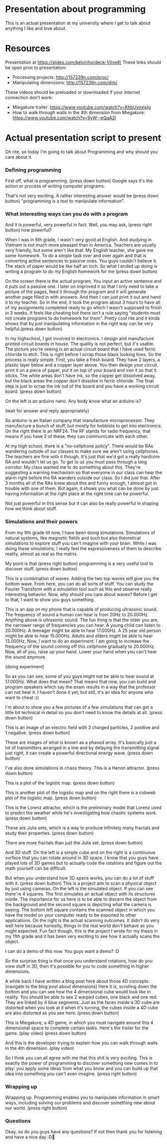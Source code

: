 # Presentation about programming

This is an actual presentation at my university where I get to talk about anything I like and love about.

# Resources

Presentation at https://slides.com/kelvinho/deck-1/live#/
These links should be open prior to presentation:

- Processing projects: http://157239n.com/proc/
- Manipulating dimensions: http://157239n.com/dim/

These videos should be preloaded or downloaded if your internet connection don't work:

- Miegakure trailer: https://www.youtube.com/watch?v=KhbUvoxjxIg
- How to walk through walls in the 4th dimension from Miegakure: https://www.youtube.com/watch?v=9yW--eQaA2I

# Actual presentation script to present

Oh rite, so today I'm going to talk about Programming and why should you care about it.

### Defining programming

First off, what is programming. (press down button) Google says it's the action or process of writing computer programs.

That's not very exciting. A rather interesting answer would be (press down button) "programming is a tool to manipulate information".

### What interesting ways can you do with a program

And it is powerful, very powerful in fact. Well, you may ask, (press right button) how powerful?

When I was in 6th grade, I wasn't very good at English. And studying in Vietnam is not much more pleasant than in America. Teachers are usually very friendly, but some aren't like that. My English teacher, she gave me some homework. To do a simple task over and over again and that is converting active sentences to passive ones. You guys couldn't believe it. The stack of paper would be like half an inch. So what I ended up doing is writing a program to do my English homework for me (press down button)

On the screen there is the actual program. You input an active sentence and it puts out a passive one. I later on improved it so that I only need to take a picture of the pages, feed it through the program and it will generate another page filled in with answers. And then I can just print it out and hand it to my teacher. So in the end, it took the program about 3 hours to have all of my assignments completed ready to go which I wasn't supposed to finish in 3 weeks. It feels like cheating but there isn't a rule saying "students must not create programs to do homework for them". Pretty cool rite and it kinda shows that by just manipulating information in the right way can be very helpful.(press down button)

In my highschool, I got involved in electronics. I design and manufacture printed circuit boards in house. The quality is not perfect, but it's usable. The picture you're seeing is an actual circuit board that I have used ferric chloride to etch. This is right before I scrap those black looking lines. So the process is really simple. First, you take a fresh board. They have 2 layers, a plastic layer below and a copper layer above. You then design your circuit, print it on a piece of paper, put it on top of your board and iron it so that it sticks. The white areas don't have ink, so the copper get dissolved away, but the black areas the copper don't dissolve in ferric chloride. The final step is just to scrap the ink out of the board and you have a working circuit board. (press down button)

On the left is an arduino nano. Any body know what an arduino is?

(wait for answer and reply appropriately)

So arduino is an Italian company that manufacture microprocessor. They manufacture a bunch of stuff, but mostly for hobbists to get into electronics. On the right there is an NRF24. The RF stands for radio frequency, that means if you have 2 of these, they can communicate with each other.

At my high school, there is a "no-cellphone policy". There would be RAs wandering outside of our classes to make sure we aren't using cellphones. The teachers are fine with it though. It's just that we'd got a really hardcore RA and wouldn't let us go. To get to us you must pass through a long corridor. My class wanted me to do something about this. They're suggesting a warning mechanism so that everyone in our class can hear the alarm right before the RA wanders outside our class. So I did just that. After 3 months all of the RAs knew about this and funny enough, I almost got in trouble with one of them. But again, it shows you what can be done by just having information at the right place at the right time can be powerful.

Not just powerful in this sense but it can also be really powerful in shaping how we think about stuff.

### Simulations and their powers

From my 9th grade till now, I have been doing simulations. Simulations of natural systems, like magnetic fields and such but also theoretical simulations to explore stuff you can't imagine with your brain. While I was doing these simulations, I really feel the expressiveness of them to describe reality, almost as real as the matrix.

My point is that (press right button) programming is a very useful tool to discover stuff. (press down button)

This is a combination of waves. Adding the two top waves will give you the bottom wave. From here, you can do all sorts of stuff. You can study the Fourier Transform with a simulation tool such as this and observe really interesting behavior. Now, why should you care about waves? Before I get to that, I want to show you guys something.

This is an app on my phone that is capable of producing ultrasonic sound. The frequency of sound a human can hear is from 20Hz to 20.000Hz. Anything above is ultrasonic sound. The fun thing is that the older you are, the narrower range of frequencies you can hear. A young child can listen to 20.000Hz. A teenager might be able to hear 17.000Hz. A 25 year old person might be able to hear 15.000Hz. Adults and elders might be able to hear 13.000Hz. Now, I want to do an experiment. I am going to increase the frequency of the sound coming off this cellphone gradually to 20.000Hz. Now, all of you, raise up your hand. Lower your hand when you can't hear the sound anymore.

(doing experiment)

So as you can see, some of you guys might not be able to hear sound at 17.000Hz. What does that mean? That means that now, you can build and program speakers which say the exam results in a way that the professor can not hear it. I haven't done it yet, but still, it's an idea for anyone who want to cheat :))

I'm about to show you a few pictures of a few simulations that can get a little bit technical in detail so you don't need to know the details at all. (press down button)

This is an image of an electric field with 3 charged particles, 2 positive and 1 negative. (press down button)

These are images of what is known as a phased array. It's basically just a lot of transmitters arranged in a line and by delaying the transmitting signal just right, it can create a powerful directional energy wave. (press down button)

I've also done simulations in chaos theory. This is a Henon attractor. (press down button)

This is a plot of the logistic map. (press down button)

This is another plot of the logistic map and on the right there is a cobweb plot of the logistic map. (press down button)

This is the Lorenz attractor, which is the preliminary model that Lorenz used to predict the weather while he's investigating how chaotic systems work. (press down button)

These are Julia sets, which is a way to produce infinitely many fractals and study their properties. (press down button)

There are more fractals than just the Julia set. (press down button)

And 3D stuff. On the left is a simple cube and on the right is a continuous surface that you can rotate around in 3D space. I know that you guys have played lots of 3D games but to actually code the rotations and figure out the math yourself can be difficult.

But when you understand how 3D space works, you can do a lot of stuff with it. (press down button) This is a project aim to scan a physical object by just using cameras. On the left is the simulated object. If you can see there're 4 squares. The first simulates an actual object with its structures inside. The importance for us here is to be able to discern the object from the background and the second square is depicting what the camera is seeing. The bottom left square contains the scanned object in which you have the model on your computer ready to be exported to other applications. On the right is the actual scanning outcomes. It didn't do very well here because honestly, things in the real world don't behave as you might expected. Fun fact though, this is the project I wrote for my thesis in my 11th grade and it has been very exciting to see how it actually scans the object.

I can do a demo of this now. You guys want a demo? :D

So the surprise thing is that once you understand rotations, how do you view stuff in 3D, then it's possible for you to code something in higher dimensions.

A while back I have written a blog post here about those 4D concepts. (navigate to the blog post about dimensions) Here it is, scrolling down the bottom and you can see how the 4 dimensional cube would look like in reality. You should be able to see 2 warped cubes, one black and one red. They are linked by 4 blue segments. Just as the faces inside a 3D cube are distorted when you look at it when it's turning, the cubes inside a 4D cube are also distorted as you see here. (press down button)

This is Miegakure, a 4D game, in which you must navigate around this 4 dimensional space to complete certain tasks. Here's the trailer for the game. (play video) (press down button)

And this is the developer trying to explain how you can walk through walls in the 4th dimension. (play video)

So I think you can all agree with me that this shit is very exciting. This is exactly the power of programming to discover something new comes in to play: you apply some ideas from what you know and you can build up that idea into something you can't even imagine. (press right button)

### Wrapping up

Wrapping up. Programming enables you to manipulate information in smart ways, including solving our problems and discover something new about our world. (press right button)

### Questions

Okay, so do you guys have any questions? If not then thank you for listening and have a nice day :D